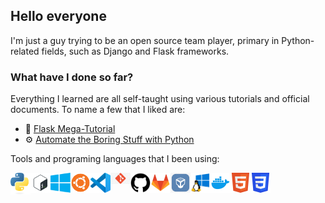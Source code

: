 ## Hello everyone
I'm just a guy trying to be an open source team player, primary in Python-related fields, such as Django and Flask frameworks.

### What have I done so far?
Everything I learned are all self-taught using various tutorials and official documents. To name a few that I liked are: 
- 📣 [Flask Mega-Tutorial](https://blog.miguelgrinberg.com/post/the-flask-mega-tutorial-part-i-hello-world)
- ⚙ [Automate the Boring Stuff with Python](https://automatetheboringstuff.com/2e/chapter0/)

Tools and programing languages that I been using: 

<img align="left" alt="Python" width="32px" src="images/python.png" /> 
<img align="left" alt="Bash" width="32px" src="images/bash.png" /> 
<img align="left" alt="Windows" width="32px" src="images/windows.png" /> 
<img align="left" alt="Ubuntu" width="32px" src="images/ubuntu.png" /> 
<img align="left" alt="VSCode" width="32px" src="images/vscode.png" /> 
<img align="left" alt="Git" width="32px" src="images/git.jpg" /> 
<img align="left" alt="GitHub" width="32px" src="images/github.png" /> 
<img align="left" alt="Gitlab" width="32px" src="images/gitlab.webp" /> 
<img align="left" alt="VirtualBox" width="32px" src="images/virtualbox.png" /> 
<img align="left" alt="WSL" width="32px" src="images/wsl.png" /> 
<img align="left" alt="Docker" width="32px" src="images/docker.webp" /> 
<img align="left" alt="HTML" width="32px" src="images/html.png" /> 
<img align="left" alt="CSS" width="32px" src="images/css.png" /> 

